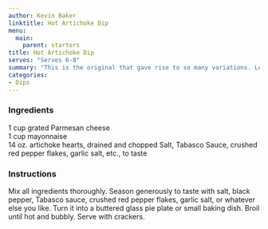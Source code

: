 ```yaml
---
author: Kevin Baker
linktitle: Hot Artichoke Dip
menu:
  main:
    parent: starters
title: Hot Artichoke Dip
serves: "Serves 6-8"
summary: "This is the original that gave rise to so many variations. Love it or hate it, it’s an American original."
categories:
- Dips
---
```

### Ingredients

<div class="ingredient-list">

1 cup grated Parmesan cheese  
1 cup mayonnaise  
14 oz. artichoke hearts, drained and chopped
Salt, Tabasco Sauce, crushed red pepper flakes, garlic salt, etc., to taste

</div>

### Instructions

Mix all ingredients thoroughly. Season generously to taste with salt, black pepper, Tabasco sauce, crushed red pepper flakes, garlic salt, or whatever else you like. Turn it into a buttered glass pie plate or small baking dish. Broil until hot and bubbly. Serve with crackers.